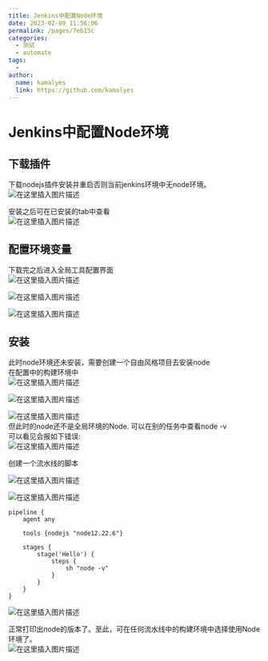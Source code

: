 ```yaml
---
title: Jenkins中配置Node环境
date: 2023-02-09 11:56:06
permalink: /pages/7eb15c
categories:
  - 测试
  - automate
tags:
  - 
author: 
  name: kamalyes
  link: https://github.com/kamalyes
---
```

# Jenkins中配置Node环境

## 下载插件

下载nodejs插件安装并重启否则当前jenkins环境中无node环境。  
![在这里插入图片描述](https://www.yuyanqing.cn/oss/image-bed/col/jenkins/baa1ed89ddb26be16736205927339.png)  

安装之后可在已安装的tab中查看  
![在这里插入图片描述](https://www.yuyanqing.cn/oss/image-bed/col/jenkins/b15153ea337e0def77f07cb6387e861b.png)

## 配置环境变量

下载完之后进入全局工具配置界面  
![在这里插入图片描述](https://www.yuyanqing.cn/oss/image-bed/col/jenkins/b19153ea337e0def77f07cb6387e861b.png)  

![在这里插入图片描述](https://www.yuyanqing.cn/oss/image-bed/col/jenkins/b18153ea337e0def77f07cb6387e861b.png)

![在这里插入图片描述](https://www.yuyanqing.cn/oss/image-bed/col/jenkins/b21153ea337e0def77f07cb6387e861b.png)

## 安装

此时node环境还未安装，需要创建一个自由风格项目去安装node  
在配置中的构建环境中  
![在这里插入图片描述](https://www.yuyanqing.cn/oss/image-bed/col/jenkins/b22153ea337e0def77f07cb6387e861b.png)  

![在这里插入图片描述](https://www.yuyanqing.cn/oss/image-bed/col/jenkins/b23153ea337e0def77f07cb6387e861b.png)

![在这里插入图片描述](https://www.yuyanqing.cn/oss/image-bed/col/jenkins/b25153ea337e0def77f07cb6387e861b.png)  
但此时的node还不是全局环境的Node. 可以在别的任务中查看node -v  
可以看见会报如下错误:  
![在这里插入图片描述](https://www.yuyanqing.cn/oss/image-bed/col/jenkins/b26153ea337e0def77f07cb6387e861b.png)

创建一个流水线的脚本

![在这里插入图片描述](https://www.yuyanqing.cn/oss/image-bed/col/jenkins/b27153ea337e0def77f07cb6387e861b.png)  

![在这里插入图片描述](https://www.yuyanqing.cn/oss/image-bed/col/jenkins/b28153ea337e0def77f07cb6387e861b.png)

```
pipeline {
    agent any
    
    tools {nodejs "node12.22.6"}
    
    stages {
        stage('Hello') {
            steps {
                sh "node -v"
            }
        }
    }
}

```

![在这里插入图片描述](https://www.yuyanqing.cn/oss/image-bed/col/jenkins/b30153ea337e0def77f07cb6387e861b.png)  

正常打印出node的版本了。至此，可在任何流水线中的构建环境中选择使用Node环境了。  
![在这里插入图片描述](https://www.yuyanqing.cn/oss/image-bed/col/jenkins/b32153ea337e0def77f07cb6387e861b.png)
